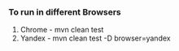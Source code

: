 ### To run in different Browsers
1. Chrome - mvn clean test
2. Yandex - mvn clean test -D browser=yandex
